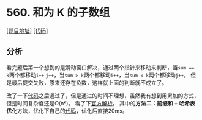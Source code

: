 # 560. 和为 K 的子数组

[[题目地址]](https://leetcode.cn/problems/subarray-sum-equals-k/) [[代码]](..%2F..%2Fsrc%2Fmain%2Fjava%2Fcom%2Fleetcode%2Fdef%2Ft0560%2FOptimizeSolution.java)

## 分析
看完题后第一个想到的是滑动窗口解决，通过两个指针来移动来判断，当`sum == k`两个都移动`i++` `j++`，当`sum > k`两个都移动`i++`，当`sum < k`两个都移动`j++`。
但是最后提交失败，原来还存在负数，这样就上面的判断就不成立了。

改了一下[代码](..%2F..%2Fsrc%2Fmain%2Fjava%2Fcom%2Fleetcode%2Fdef%2Ft0560%2FSolution.java)之后通过了，但是通过的时间不理想，虽然我有想到用累加的方式，但是时间复杂度还是O(n²)。
看了下[官方解析](https://leetcode.cn/problems/subarray-sum-equals-k/solutions/238572/he-wei-kde-zi-shu-zu-by-leetcode-solution/?envType=study-plan-v2&envId=top-100-liked)，
其中的**方法二：前缀和 + 哈希表优化**方法，优化下自己的[代码](..%2F..%2Fsrc%2Fmain%2Fjava%2Fcom%2Fleetcode%2Fdef%2Ft0560%2FOptimizeSolution.java)，优化后直接20ms。